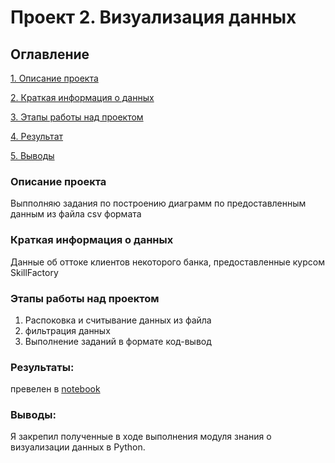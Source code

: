 # Проект 2. Визуализация данных

## Оглавление
[1. Описание проекта](https://github.com/GridasovAlex/test_repr/tree/main/project2#описание-проекта)

[2. Краткая информация о данных](https://github.com/GridasovAlex/test_repr/tree/main/project2#Краткая-информация-о-данных)

[3. Этапы работы над проектом](https://github.com/GridasovAlex/test_repr/tree/main/project2#Этапы-работы-над-проектом)

[4. Результат](https://github.com/GridasovAlex/test_repr/tree/main/project2Результат)

[5. Выводы](https://github.com/GridasovAlex/test_repr/tree/main/project2#Выводы)

### Описание проекта
Выпполняю задания по построению диаграмм по предоставленным данным из файла csv формата

### Краткая информация о данных
Данные об оттоке клиентов некоторого банка, предоставленные курсом SkillFactory

### Этапы работы над проектом
1) Распоковка и считывание данных из файла
2) фильтрация данных
3) Выполнение заданий в формате код-вывод

### Результаты:
превелен в [notebook](https://github.com/GridasovAlex/test_repr/tree/main/project1/notebook.ipynb)

### Выводы:
Я закрепил полученные в ходе выполнения модуля знания о визуализации данных в Python.
